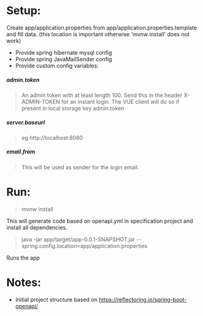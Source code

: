 # Setup:
Create app/application.properties from app/application.properties.template and fill data. (this location is important otherwise 'mvnw install' does not work)
* Provide spring hibernate mysql config
* Provide spring JavaMailSender config
* Provide custom config variables:
##### admin.token 
> An admin token with at least length 100. Send this in the header X-ADMIN-TOKEN for an instant login. The VUE client will do so if present in local storage key admin.token
##### server.baseurl
> eg http://localhost:8080
##### email.from
> This will be used as sender for the login email.


# Run:

> mvnw install

This will generate code based on openapi.yml in specification project and install all dependencies.

> java -jar app/target/app-0.0.1-SNAPSHOT.jar --spring.config.location=app/application.properties

Runs the app

# Notes:
* Initial project structure based on https://reflectoring.io/spring-boot-openapi/

